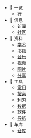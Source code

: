 <!-- - [⭐ 目录](/Catalog.md) -->

- 📁 一览
  - [行](/一览/行.md)
  <!-- - [x](/一览/x.md) -->
- 📁 信息
  - [新闻](/信息/新闻.md)
  - [社区](/信息/community.md)
- 📁 资料
  - [学术](/zy/xs.md)
  - [书籍](/zy/books.md)
  - [音乐](/zy/音乐.md)
  - [视频](/zy/视频.md)
  - [图片](/zy/图片.md)
  - [分享](/zy/share.md)
- 📁 工具
  - [常用](/tools/常用.md)
  - [搜索](/tools/s&d.md)
  - [利刃](tools/利刃.md)
  - [数据](/tools/数据.md)
  - [软件](/tools/软件.md)
  - [导航](tools/导航.md)
- 📁 车库
  - [仓库](/车库/仓库.md)
